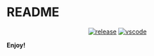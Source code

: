 # README

<div align="center">
  
[![release](https://img.shields.io/github/release/qbtl/Nightly-Dev.svg?logo=github&logoColor=white&color=2188ff)](https://github.com/qbtl/Nightly-Dev/releases/latest)  [![vscode](https://img.shields.io/badge/VS_Code-v1.26+-373277.svg?style=for-the-badge&logo=microsoft&logoColor=white&colorA=2b303b&colorB=7cb7ff)](https://code.visualstudio.com/updates/v1_26)
</div>

**Enjoy!**
